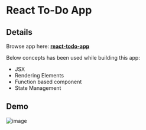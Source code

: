 # React To-Do App

## Details

Browse app here: **[react-todo-app](https://react-todo-app-nu-green.vercel.app/)**

Below concepts has been used while building this app:

- JSX
- Rendering Elements
- Function based component
- State Management

## Demo

![image](https://user-images.githubusercontent.com/14357087/222720360-d4a422f7-9e0a-4d67-82e7-b76001519df5.png)


